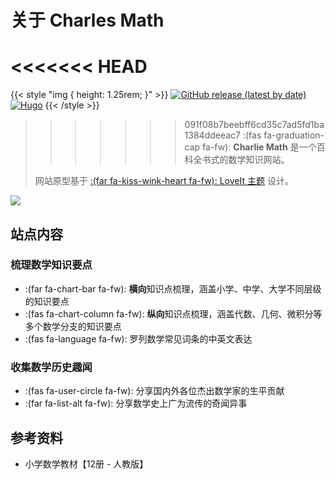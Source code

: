 # 关于 Charles Math


<<<<<<< HEAD
=======
{{< style "img { height: 1.25rem; }" >}}
[![GitHub release (latest by date)](https://img.shields.io/github/v/release/dillonzq/LoveIt?style=flat-square)]()
[![Hugo](https://img.shields.io/badge/Hugo-%5E0.62.0-ff4088?style=flat-square&logo=hugo)](https://gohugo.io/)
{{< /style >}}

>>>>>>> 091f08b7beebff6cd35c7ad5fd1ba1384ddeeac7
> :(fas fa-graduation-cap fa-fw): **Charlie Math** 是一个百科全书式的数学知识网站。
>
> 网站原型基于  [:(far fa-kiss-wink-heart fa-fw): LoveIt 主题](https://github.com/dillonzq/LoveIt) 设计。

![](/images/geometry.jpg " ")

## 站点内容

### 梳理数学知识要点

* :(far fa-chart-bar fa-fw): **横向**知识点梳理，涵盖小学、中学、大学不同层级的知识要点
* :(fas fa-chart-column fa-fw): **纵向**知识点梳理，涵盖代数、几何、微积分等多个数学分支的知识要点
* :(fas fa-language fa-fw): 罗列数学常见词条的中英文表达

### 收集数学历史趣闻

* :(fas fa-user-circle fa-fw): 分享国内外各位杰出数学家的生平贡献
* :(far fa-list-alt fa-fw): 分享数学史上广为流传的奇闻异事

## 参考资料

* 小学数学教材【12册 - 人教版】

